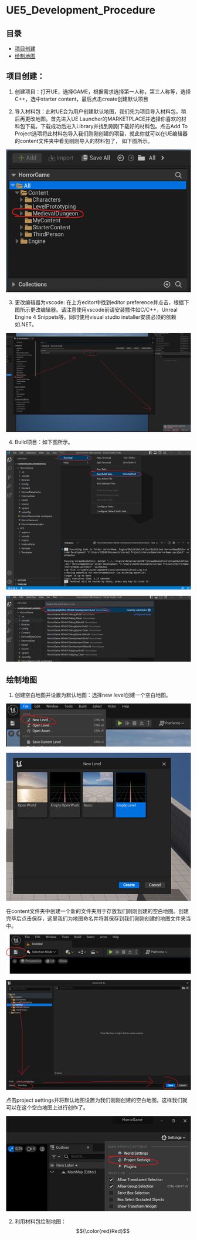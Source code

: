 # UE5_Development_Procedure

## 目录

- [项目创建](#项目创建)
- [绘制地图](#绘制地图)

## 项目创建：

1. 创建项目：打开UE，选择GAME，根据需求选择第一人称，第三人称等，选择C++，选中starter content，最后点击create创建默认项目

2. 导入材料包：此时UE会为用户创建默认地图，我们先为项目导入材料包，稍后再更改地图。首先进入UE Launcher的MARKETPLACE并选择你喜欢的材料包下载。下载成功后进入Library并找到刚刚下载好的材料包。点击Add To Project选项将此材料包导入我们刚刚创建的项目，就此你就可以在UE编辑器的content文件夹中看见刚刚导入的材料包了， 如下图所示。

![alt text](IMG/Img_1.png)

3. 更改编辑器为vscode: 在上方editor中找到editor preference并点击，根据下图所示更改编辑器。请注意使用vscode前请安装插件如C/C++，Unreal Engine 4 Snippets等。同时使用visual studio installer安装必须的依赖如.NET。

![alt text](IMG/Img_2.png)

4. Build项目：如下图所示。

![alt text](IMG/Img_3.png)

![alt text](IMG/Img_4.png)

## 绘制地图

1. 创建空白地图并设置为默认地图：选择new level创建一个空白地图。

![alt text](IMG/Img_5.png)

![alt text](IMG/Img_6.png)

在content文件夹中创建一个新的文件夹用于存放我们刚刚创建的空白地图。创建完毕后点击保存，这里我们为地图命名并将其保存到我们刚刚创建的地图文件夹当中。

![alt text](IMG/Img_7.png)

![alt text](IMG/Img_8.png)

点击project settings并将默认地图设置为我们刚刚创建的空白地图，这样我们就可以在这个空白地图上进行创作了。

![alt text](IMG/Img_9.png)

2. 利用材料包绘制地图：$${\color{red}Red}$$
